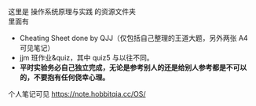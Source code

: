 这里是 操作系统原理与实践 的资源文件夹  
里面有  

* Cheating Sheet done by QJJ（仅包括自己整理的王道大题，另外两张 A4 可见笔记）
* jjm 班作业&quiz，其中 quiz5 与以往不同。
* **平时实验务必自己独立完成，无论是参考别人的还是给别人参考都是不可以的，不要抱有任何侥幸心理。**

个人笔记可见 https://note.hobbitqia.cc/OS/